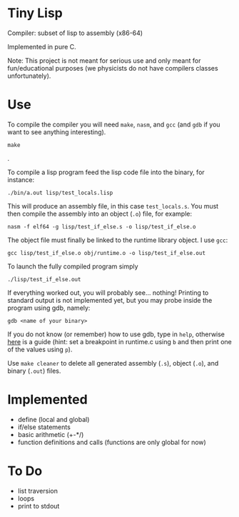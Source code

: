 # Tiny Lisp

Compiler: subset of lisp to assembly (x86-64) 

Implemented in pure C. 

Note: This project is not meant for serious use and only meant for fun/educational purposes (we physicists do not have compilers classes unfortunately).

# Use
To compile the compiler you will need `make`, `nasm`, and `gcc` (and `gdb` if you want to see anything interesting).

```
make
```
.

To compile a lisp program feed the lisp code file into the binary, for instance:

```
./bin/a.out lisp/test_locals.lisp
```

This will produce an assembly file, in this case `test_locals.s`. You must then compile the assembly into an object (`.o`) file, for example:

```
nasm -f elf64 -g lisp/test_if_else.s -o lisp/test_if_else.o
```

The object file must finally be linked to the runtime library object. I use `gcc`:

```
gcc lisp/test_if_else.o obj/runtime.o -o lisp/test_if_else.out 
```

To launch the fully compiled program simply
```
./lisp/test_if_else.out
``` 

If everything worked out, you will probably see... nothing! Printing to standard output is not implemented yet, but you may probe inside the program using gdb, namely:

```
gdb <name of your binary>
```

If you do not know (or remember) how to use gdb, type in `help`, otherwise [here](https://web.mit.edu/gnu/doc/html/gdb_toc.html) is a guide (hint: set a breakpoint in runtime.c using `b` and then print one of the values using `p`). 

Use `make cleaner` to delete all generated assembly (`.s`), object (`.o`), and binary (`.out`) files.

# Implemented 

- define (local and global)
- if/else statements
- basic arithmetic (+-*/)
- function definitions and calls (functions are only global for now)

# To Do

- list traversion 
- loops 
- print to stdout